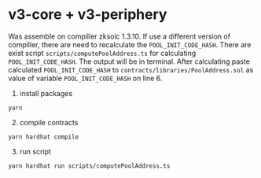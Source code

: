 # v3-core + v3-periphery

Was assemble on compiller zksolc 1.3.10. 
If use a different version of compiller, there are need to recalculate the `POOL_INIT_CODE_HASH`. There are exist script `scripts/computePoolAddress.ts` for calculating `POOL_INIT_CODE_HASH`. The output will be in terminal. After calculating paste calculated `POOL_INIT_CODE_HASH` to `contracts/libraries/PoolAddress.sol` as value of variable `POOL_INIT_CODE_HASH` on line 6.

1. install packages
```
yarn
```

2. compile contracts
```
yarn hardhat compile
```

3. run script
```
yarn hardhat run scripts/computePoolAddress.ts
```